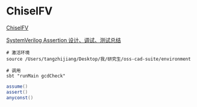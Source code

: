# ChiselFV



[ChiselFV](https://github.com/Moorvan/ChiselFV#lvt-based-multi-ported-memory)

[SystemVerilog Assertion 设计、调试、测试总结](https://www.cnblogs.com/zhangxianhe/p/11712326.html)

```shell
# 激活环境
source /Users/tangzhijiang/Desktop/我/研究生/oss-cad-suite/environment

# 调用
sbt "runMain gcdCheck"
```







```scala
assume()
assert()
anyconst()


```



